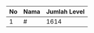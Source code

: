 | No | Nama            | Jumlah Level |
|----|-----------------|--------------|
| 1  | #    |    1614        |
